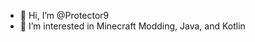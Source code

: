 - 👋 Hi, I’m @Protector9
- 👀 I’m interested in Minecraft Modding, Java, and Kotlin


<!---
Protector9/Protector9 is a ✨ special ✨ repository because its `README.md` (this file) appears on your GitHub profile.
You can click the Preview link to take a look at your changes.
--->
